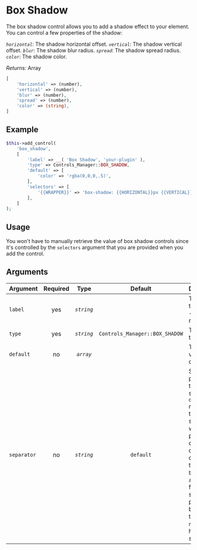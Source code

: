# Box Shadow

The box shadow control allows you to add a shadow effect to your element. You can control a few properties of the shadow:

*`horizontal`*: The shadow horizontal offset.
*`vertical`*: The shadow vertical offset.
*`blur`*: The shadow blur radius.
*`spread`*: The shadow spread radius.
*`color`*: The shadow color.

*Returns:* Array
```php
[
    'horizontal' => (number),
    'vertical' => (number),
    'blur' => (number),
    'spread' => (number),
    'color' => (string),
]
```

## Example

```php
$this->add_control(
    'box_shadow',
    [
        'label' => __( 'Box Shadow', 'your-plugin' ),
        'type' => Controls_Manager::BOX_SHADOW,
        'default' => [
            'color' => 'rgba(0,0,0,.5)',
        ],
        'selectors' => [
            '{{WRAPPER}}' => 'box-shadow: {{HORIZONTAL}}px {{VERTICAL}}px {{BLUR}}px {{SPREAD}}px {{COLOR}};',
        ],
    ]
);
```

## Usage

You won't have to manually retrieve the value of box shadow controls since it's controlled by the `selectors` argument that you are provided when you add the control.

## Arguments

Argument           | Required   | Type         | Default                        | Description
------------       | :--------: | :------:     | :--------------------------:   | ---------------------------------------------
`label`            | yes        | *`string`*   |                                | The label of the control - displayed next to it
`type`             | yes        | *`string`*   | `Controls_Manager::BOX_SHADOW` | The type of the control
`default`          | no         | *`array`*    |                                | The default value of the control
`separator`        | no         | *`string`*   | `default`                      | Set the position of the control separator. `default` means that the separator will be posited depending on the control type. `before` or `after` will force the separator position before/after the control. `none` will hide the separator